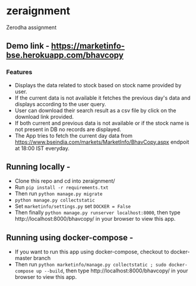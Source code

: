 # zeraignment
Zerodha assignment

## Demo link - https://marketinfo-bse.herokuapp.com/bhavcopy
### Features
-  Displays the data related to stock based on stock name provided by user.
-  If the current data is not available it fetches the previous day's data and displays according to the user query.
-  User can download their search result as a csv file by click on the download link provided.
-  If both current and previous data is not available or if the stock name is not present in DB no records are displayed.
-  The App tries to fetch the current day data from https://www.bseindia.com/markets/MarketInfo/BhavCopy.aspx endpoit at 18:00 IST everyday.

## Running locally - 
- Clone this repo and cd into zeraignment/
- Run `pip install -r requirements.txt`
- Then run `python manage.py migrate`
- `python manage.py collectstatic`
- Set `marketinfo/settings.py` set `DOCKER = False`
- Then finally `python manage.py runserver localhost:8000`, then type http://localhost:8000/bhavcopy/ in your browser to view this app.

## Running using docker-compose -
- If you want to run this app using docker-compose, checkout to docker-master branch
- Then run `python marketinfo/manage.py collectstatic ; sudo docker-compose up --build`, then type http://localhost:8000/bhavcopy/ in your browser to view this app.
